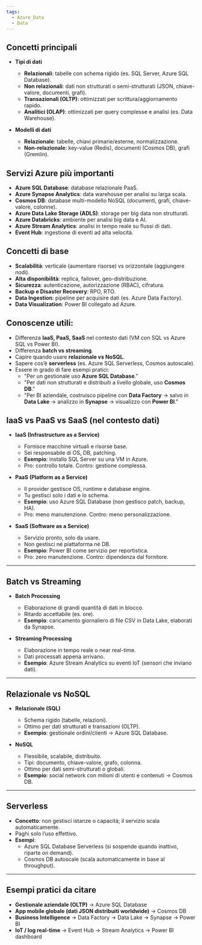 ```yaml
---
tags:
  - Azure_Data
  - Data
---
```


## Concetti principali

- **Tipi di dati**
  
  - **Relazionali**: tabelle con schema rigido (es. SQL Server, Azure SQL Database).
  - **Non relazionali**: dati non strutturati o semi-strutturati (JSON, chiave-valore, documenti, grafi).
  - **Transazionali (OLTP)**: ottimizzati per scrittura/aggiornamento rapido.
  - **Analitici (OLAP)**: ottimizzati per query complesse e analisi (es. Data Warehouse).

- **Modelli di dati**
  
  - **Relazionale**: tabelle, chiavi primarie/esterne, normalizzazione.
  - **Non-relazionale**: key-value (Redis), documenti (Cosmos DB), grafi (Gremlin).

## Servizi Azure più importanti

- **Azure SQL Database**: database relazionale PaaS.
- **Azure Synapse Analytics**: data warehouse per analisi su larga scala.
- **Cosmos DB**: database multi-modello NoSQL (documenti, grafi, chiave-valore, colonne).
- **Azure Data Lake Storage (ADLS)**: storage per big data non strutturati.
- **Azure Databricks**: ambiente per analisi big data e AI.
- **Azure Stream Analytics**: analisi in tempo reale su flussi di dati.
- **Event Hub**: ingestione di eventi ad alta velocità.

## Concetti di base

- **Scalabilità**: verticale (aumentare risorse) vs orizzontale (aggiungere nodi).
- **Alta disponibilità**: replica, failover, geo-distribuzione.
- **Sicurezza**: autenticazione, autorizzazione (RBAC), cifratura.
- **Backup e Disaster Recovery**: RPO, RTO.
- **Data Ingestion**: pipeline per acquisire dati (es. Azure Data Factory).
- **Data Visualization**: Power BI collegato ad Azure.

## Conoscenze utili: 

- Differenza **IaaS, PaaS, SaaS** nel contesto dati (VM con SQL vs Azure SQL vs Power BI).
- Differenza **batch vs streaming**.
- Capire quando usare **relazionale vs NoSQL**.
- Sapere cos’è **serverless** (es. Azure SQL Serverless, Cosmos autoscale).
- Essere in grado di fare esempi pratici:
  - "Per un gestionale uso **Azure SQL Database**."
  - "Per dati non strutturati e distribuiti a livello globale, uso **Cosmos DB**."
  - "Per BI aziendale, costruisco pipeline con **Data Factory** → salvo in **Data Lake** → analizzo in **Synapse** → visualizzo con **Power BI**."
    

## IaaS vs PaaS vs SaaS (nel contesto dati)

- **IaaS (Infrastructure as a Service)**  

  - Fornisce macchine virtuali e risorse base.  
  - Sei responsabile di OS, DB, patching.  
  - **Esempio**: installo SQL Server su una VM in Azure.  
  - Pro: controllo totale. Contro: gestione complessa.  

- **PaaS (Platform as a Service)**  

  - Il provider gestisce OS, runtime e database engine.  
  - Tu gestisci solo i dati e lo schema.  
  - **Esempio**: uso Azure SQL Database (non gestisco patch, backup, HA).  
  - Pro: meno manutenzione. Contro: meno personalizzazione.  

- **SaaS (Software as a Service)**  

  - Servizio pronto, solo da usare.  
  - Non gestisci né piattaforma né DB.  
  - **Esempio**: Power BI come servizio per reportistica.  
  - Pro: zero manutenzione. Contro: dipendenza dal fornitore.  

---

## Batch vs Streaming

- **Batch Processing**  

  - Elaborazione di grandi quantità di dati in blocco.  
  - Ritardo accettabile (es. ore).  
  - **Esempio**: caricamento giornaliero di file CSV in Data Lake, elaborati da Synapse.  

- **Streaming Processing**  

  - Elaborazione in tempo reale o near real-time.  
  - Dati processati appena arrivano.  
  - **Esempio**: Azure Stream Analytics su eventi IoT (sensori che inviano dati).  

---

## Relazionale vs NoSQL

- **Relazionale (SQL)**  

  - Schema rigido (tabelle, relazioni).  
  - Ottimo per dati strutturati e transazioni (OLTP).  
  - **Esempio**: gestionale ordini/clienti → Azure SQL Database.  

- **NoSQL**  

  - Flessibile, scalabile, distribuito.  
  - Tipi: documento, chiave-valore, grafo, colonna.  
  - Ottimo per dati semi-strutturati o globali.  
  - **Esempio**: social network con milioni di utenti e contenuti → Cosmos DB.  

---

## Serverless

- **Concetto**: non gestisci istanze o capacità; il servizio scala automaticamente.  
- Paghi solo l’uso effettivo.  
- **Esempi**:  
  - Azure SQL Database Serverless (si sospende quando inattivo, riparte on demand).  
  - Cosmos DB autoscale (scala automaticamente in base al throughput).  

---

## Esempi pratici da citare

- **Gestionale aziendale (OLTP)** → Azure SQL Database
- **App mobile globale (dati JSON distribuiti worldwide)** → Cosmos DB
- **Business Intelligence** → Data Factory → Data Lake → Synapse → Power BI
- **IoT / log real-time** → Event Hub → Stream Analytics → Power BI dashboard


